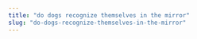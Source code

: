```yaml
---
title: "do dogs recognize themselves in the mirror"
slug: "do-dogs-recognize-themselves-in-the-mirror"
---
```


